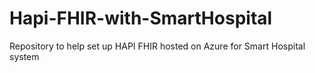 # Hapi-FHIR-with-SmartHospital
Repository to help set up HAPI FHIR hosted on Azure for Smart Hospital system
